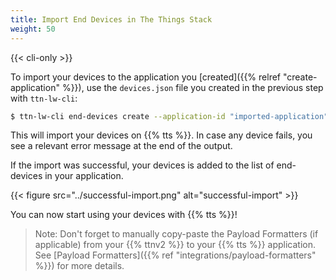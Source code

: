 ```yaml
---
title: Import End Devices in The Things Stack
weight: 50
---
```


{{< cli-only >}}

To import your devices to the application you [created]({{% relref "create-application" %}}), use the `devices.json` file you created in the previous step with `ttn-lw-cli`:

```bash
$ ttn-lw-cli end-devices create --application-id "imported-application" < devices.json
```

This will import your devices on {{% tts %}}. In case any device fails, you see a relevant error message at the end of the output.

If the import was successful, your devices is added to the list of end-devices in your application.

{{< figure src="../successful-import.png" alt="successful-import" >}}

You can now start using your devices with {{% tts %}}!

>Note: Don't forget to manually copy-paste the Payload Formatters (if applicable) from your {{% ttnv2 %}} to your {{% tts %}} application. See [Payload Formatters]({{% ref "integrations/payload-formatters" %}}) for more details.